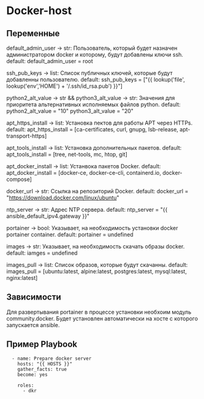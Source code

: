 Docker-host
=========

Переменные
--------------

default_admin_user -> str: Пользователь, который будет назначен администратором docker и которому, будут добавлены ключи ssh. 
default: 
  default_admin_user = root

ssh_pub_keys -> list: Список публичных ключей, которые будут добавленны пользователю.
default: 
  ssh_pub_keys = ["{{ lookup('file', lookup('env','HOME') + '/.ssh/id_rsa.pub') }}"]

python2_alt_value -> str && python3_alt_value -> str: Значения для приоритета альтернативных исполняемых файлов python.
default:
  python2_alt_value = "10"
  python3_alt_value = "20"

apt_https_install -> list: Установка пектов для работы APT через HTTPs.
default:
  apt_https_install = [ca-certificates, curl, gnupg, lsb-release, apt-transport-https]

apt_tools_install -> list: Установка дополнительных пакетов.
default:
  apt_tools_install = [tree, net-tools, mc, htop, git]

apt_docker_install -> list: Устанвока пакетов Docker.
default:
  apt_docker_install = [docker-ce, docker-ce-cli, containerd.io, docker-compose]

docker_url -> str: Ссылка на репозиторий Docker.
default:
  docker_url = "https://download.docker.com/linux/ubuntu"

ntp_server -> str: Адрес NTP сервера.
default:
  ntp_server = "{{ ansible_default_ipv4.gateway }}"

portainer -> bool: Указывает, на необходимость установки docker portainer container.
default:
  portainer = undefined

images -> str: Указывает, на необходимость скачать образы docker.
default:
  iamges = undefined

images_pull -> list: Список образов, которые будут скачанны.
default:
  images_pull = [ubuntu:latest, alpine:latest, postgres:latest, mysql:latest, nginx:latest]

Зависимости
------------

Для развертывания portainer в процессе установки необхоим модуль community.docker.
Будет установлен автоматически на хосте с которого запускается ansible.

Пример Playbook
----------------
```
  - name: Prepare docker server
    hosts: "{{ HOSTS }}"
    gather_facts: true
    become: yes

    roles:
      - dkr
```
